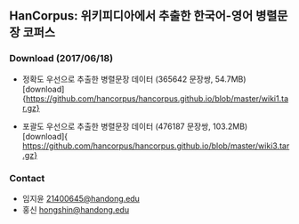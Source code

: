 ## HanCorpus: 위키피디아에서 추출한 한국어-영어 병렬문장 코퍼스

### Download (2017/06/18)
* 정확도 우선으로 추출한 병렬문장 데이터 (365642 문장쌍, 54.7MB) [download]{https://github.com/hancorpus/hancorpus.github.io/blob/master/wiki1.tar.gz}

* 포괄도 우선으로 추출한 병렬문장 데이터 (476187 문장쌍, 103.2MB) [download]{
https://github.com/hancorpus/hancorpus.github.io/blob/master/wiki3.tar.gz}


### Contact
* 임지윤 21400645@handong.edu
* 홍신 hongshin@handong.edu

